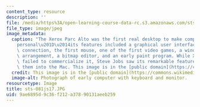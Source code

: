 ```yaml
---
content_type: resource
description: ''
file: /media/https%3A/open-learning-course-data-rc.s3.amazonaws.com/sts-081-innovation-systems-for-science-technology-energy-manufacturing-and-health-spring-2017/9ae6895d9c36f212a37890131aeeb259_sts-081js17.JPG
file_type: image/jpeg
image_metadata:
  caption: "The Xerox Parc Alto was the first real desktop to make computing \u201C\
    personal\u201D\u2014its features included a graphical user interface, an ethernet\
    \ connection, the first mouse, one of the first video games, a windows screen\
    \ arrangement, a bitmap editor, and an early paint program. While Xerox famously\
    \ failed to commercialize it, Steve Jobs saw its remarkable features and incorporated\
    \ them into the Mac. This image is in the [public domain](https://commons.wikimedia.org/wiki/File:Xerox_Alto_mit_Rechner.JPG)."
  credit: This image is in the [public domain](https://commons.wikimedia.org/wiki/File:Xerox_Alto_mit_Rechner.JPG).
  image-alt: Photograph of early computer with keyboard and monitor.
resourcetype: Image
title: sts-081js17.JPG
uid: 9ae6895d-9c36-f212-a378-90131aeeb259
---
```


